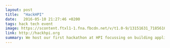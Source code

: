 ```yaml
---
layout: post
title:  "HackHPI"
date:   2016-05-10 21:27:46 +0200
tags: hack tech event
image: https://scontent.ftxl1-1.fna.fbcdn.net/v/t1.0-9/13151631_718561004952212_3925032571128556469_n.png?oh=0886c67c48f34528647805b53af80f2f&oe=57A60D4B
link: http://hackhpi.org
summary: We host our first hackathon at HPI focussing on building applications using Data Analytics and Machine Learning.   
---
```

